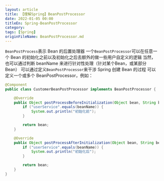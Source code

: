 ```yaml
---
layout: article  
title: 【理解Spring】BeanPostProcessor  
date: 2022-01-05 00:00
titleEn: Spring-BeanPostProcessor
category:  
tags: [Spring]  
originFileName: BeanPostProcessor.md
---
```



`BeanPostProcess`表示 Bean 的后置处理器
一个`BeanPostProcessor`可以在任意一个 Bean 的初始化之前以及初始化之后去额外的做一些用户自定义的逻辑
当然，也可以通过判断 beanName 来进行针对性处理（针对某个Bean，或某部分Bean）
可以通过定义`BeanPostProcessor`来干涉 Spring 创建 Bean 的过程
可以定义一个或多个 BeanPostProcessor，例如：
```java
@Component
public class CustomerBeanPostProcessor implements BeanPostProcessor {

    @Override
    public Object postProcessBeforeInitialization(Object bean, String beanName) throws BeansException {
        if ("userService".equals(beanName)) {
            System.out.println("初始化前");
        }

        return bean;
    }

    @Override
    public Object postProcessAfterInitialization(Object bean, String beanName) throws BeansException {
        if ("userService".equals(beanName)) {
            System.out.println("初始化后");
        }

        return bean;
    }
}
```

